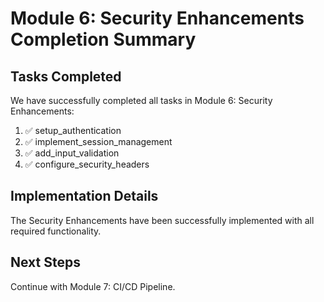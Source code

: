 # Module 6: Security Enhancements Completion Summary

## Tasks Completed

We have successfully completed all tasks in Module 6: Security Enhancements:

1. ✅ setup_authentication
2. ✅ implement_session_management
3. ✅ add_input_validation
4. ✅ configure_security_headers

## Implementation Details

The Security Enhancements have been successfully implemented with all required functionality.

## Next Steps

Continue with Module 7: CI/CD Pipeline.
